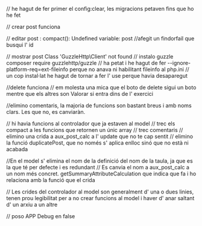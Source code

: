 // he hagut de fer primer el config:clear,  les migracions petaven fins que ho he fet

// crear post funciona

// editar post : compact(): Undefined variable: post
   //afegit un findorfail que busqui l' id 

// mostrar post Class 'GuzzleHttp\Client' not found
    // instalo guzzle composer require guzzlehttp/guzzle
    // ha petat i he hagut de fer --ignore-platform-req=ext-fileinfo perque no anava ni habilitant fileinfo al php.ini
    // un cop instal·lat he hagut de tornar a fer l' use perque havia desaparegut

//delete funciona
    // em molesta una mica que el boto de delete sigui un boto mentre que els altres son <a> Valorar si entra dins de l' exercici

//elimino comentaris, la majoria de funcions son bastant breus i amb noms clars. Les que no, es canviaràn.

// hi havia funcions al controlador que ja estaven al model
// trec els compact a les funcions que retornen un únic array
// trec comentaris 
// elimino una crida a aux_post_calc a l' update que no te cap sentit
// elimino la funció duplicatePost, que no només s' aplica enlloc sinó que no està ni acabada

//En el model s' elimina el nom de la definició del nom de la taula, ja que es la que té per defecte i es redundant
// Es canvia el nom a aux_post_calc a un nom més concret. getSummaryAttributeCalculation que indica que fa i ho relaciona amb la funció que el crida 

// Les crides del controlador al model son generalment d' una o dues linies, tenen prou legibilitat per a no crear funcions al model i haver d' anar saltant d' un arxiu a un altre

// poso APP Debug en false

